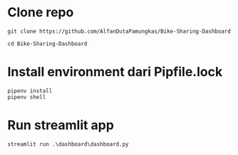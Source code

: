 # Clone repo
```
git clone https://github.com/AlfanDutaPamungkas/Bike-Sharing-Dashboard

cd Bike-Sharing-Dashboard
```

# Install environment dari Pipfile.lock
```
pipenv install
pipenv shell
```

# Run streamlit app
```
streamlit run .\dashboard\dashboard.py
```